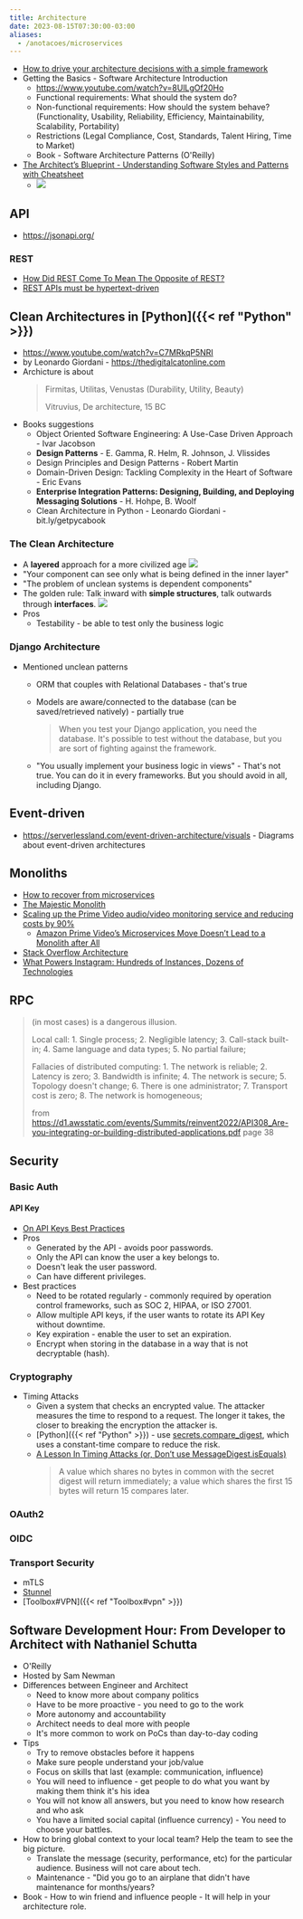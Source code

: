```yaml
---
title: Architecture
date: 2023-08-15T07:30:00-03:00
aliases:
  - /anotacoes/microservices
---
```

- [How to drive your architecture decisions with a simple framework](https://twitter.com/milan_milanovic/status/1721442290760057223)
- Getting the Basics - Software Architecture Introduction
	- https://www.youtube.com/watch?v=8UlLgOf20Ho
	- Functional requirements: What should the system do?
	- Non-functional requirements: How should the system behave? (Functionality, Usability, Reliability, Efficiency, Maintainability, Scalability, Portability)
	- Restrictions (Legal Compliance, Cost, Standards, Talent Hiring, Time to Market)
	- Book - Software Architecture Patterns (O'Reilly)
- [The Architect’s Blueprint - Understanding Software Styles and Patterns with Cheatsheet](https://medium.com/bytebytego-system-design-alliance/the-architects-blueprint-understanding-software-styles-and-patterns-with-cheatsheet-5c1f5fd55bbd)
	- ![](/anotacoes/Assets/Software_Architecture_Styles.png)


## API
- https://jsonapi.org/

### REST
- [How Did REST Come To Mean The Opposite of REST?](https://htmx.org/essays/how-did-rest-come-to-mean-the-opposite-of-rest/)
- [REST APIs must be hypertext-driven](https://roy.gbiv.com/untangled/2008/rest-apis-must-be-hypertext-driven)


## Clean Architectures in [Python]({{< ref "Python" >}})
- https://www.youtube.com/watch?v=C7MRkqP5NRI
- by Leonardo Giordani - https://thedigitalcatonline.com
- Archicture is about
  > Firmitas, Utilitas, Venustas (Durability, Utility, Beauty)
  > 
  > Vitruvius, De architecture, 15 BC
- Books suggestions
	- Object Oriented Software Engineering: A Use-Case Driven Approach - Ivar Jacobson
	- **Design Patterns** - E. Gamma, R. Helm, R. Johnson, J. Vlissides
	- Design Principles and Design Patterns - Robert Martin
	- Domain-Driven Design: Tackling Complexity in the Heart of Software - Eric Evans
	- **Enterprise Integration Patterns: Designing, Building, and Deploying Messaging Solutions** - H. Hohpe, B. Woolf
	- Clean Architecture in Python - Leonardo Giordani - bit.ly/getpycabook

### The Clean Architecture
- A **layered** approach for a more civilized age
  ![](/anotacoes/Assets/Pasted_image_20230720162108.png)
- "Your component can see only what is being defined in the inner layer"
- "The problem of unclean systems is dependent components"
- The golden rule: Talk inward with **simple structures**, talk outwards through **interfaces**.
  ![](/anotacoes/Assets/Pasted_image_20230720162524.png)
- Pros
	- Testability - be able to test only the business logic

### Django Architecture
- Mentioned unclean patterns
	- ORM that couples with Relational Databases - that's true
	- Models are aware/connected to the database (can be saved/retrieved natively) - partially true
		> When you test your Django application, you need the database. It's possible to test without the database, but you are sort of fighting against the framework.
		
	- "You usually implement your business logic in views" - That's not true. You can do it in every frameworks. But you should avoid in all, including Django. 


## Event-driven
- https://serverlessland.com/event-driven-architecture/visuals - Diagrams about event-driven architectures

## Monoliths
- [How to recover from microservices](https://world.hey.com/dhh/how-to-recover-from-microservices-ce3803cc)
- [The Majestic Monolith](https://m.signalvnoise.com/the-majestic-monolith/)
- [Scaling up the Prime Video audio/video monitoring service and reducing costs by 90%](https://www.primevideotech.com/video-streaming/scaling-up-the-prime-video-audio-video-monitoring-service-and-reducing-costs-by-90)
	- [Amazon Prime Video’s Microservices Move Doesn’t Lead to a Monolith after All](https://thenewstack.io/amazon-prime-videos-microservices-move-doesnt-lead-to-a-monolith-after-all/)
- [Stack Overflow Architecture](https://stackexchange.com/performance)
- [What Powers Instagram: Hundreds of Instances, Dozens of Technologies](https://instagram-engineering.com/what-powers-instagram-hundreds-of-instances-dozens-of-technologies-adf2e22da2ad)

## RPC
> (in most cases) is a dangerous illusion.
> 
> Local call: 1. Single process; 2. Negligible latency; 3. Call-stack built-in; 4. Same language and data types; 5. No partial failure;
> 
> Fallacies of distributed computing: 1. The network is reliable; 2. Latency is zero; 3. Bandwidth is infinite; 4. The network is secure; 5. Topology doesn't change; 6. There is one administrator; 7. Transport cost is zero; 8. The network is homogeneous;
> 
> from https://d1.awsstatic.com/events/Summits/reinvent2022/API308_Are-you-integrating-or-building-distributed-applications.pdf page 38

## Security
### Basic Auth
#### API Key
- [On API Keys Best Practices](https://blog.mergify.com/api-keys-best-practice/)
- Pros
	- Generated by the API - avoids poor passwords.
	- Only the API can know the user a key belongs to.
	- Doesn't leak the user password.
	- Can have different privileges.
- Best practices
	- Need to be rotated regularly - commonly required by operation control frameworks, such as SOC 2, HIPAA, or ISO 27001.
	- Allow multiple API keys, if the user wants to rotate its API Key without downtime.
	- Key expiration - enable the user to set an expiration.
	- Encrypt when storing in the database in a way that is not decryptable (hash).

### Cryptography
- Timing Attacks
	- Given a system that checks an encrypted value. The attacker measures the time to respond to a request. The longer it takes, the closer to breaking the encryption the attacker is.
	- [Python]({{< ref "Python" >}}) - use [secrets.compare_digest](https://docs.python.org/3/library/secrets.html#secrets.compare_digest), which uses a constant-time compare to reduce the risk.
	- [A Lesson In Timing Attacks (or, Don’t use MessageDigest.isEquals)](https://codahale.com/a-lesson-in-timing-attacks/)
		> A value which shares no bytes in common with the secret digest will return immediately; a value which shares the first 15 bytes will return 15 compares later.

### OAuth2
### OIDC
### Transport Security
- mTLS
- [Stunnel](https://www.stunnel.org/)
- [Toolbox#VPN]({{< ref "Toolbox#vpn" >}})


## Software Development Hour: From Developer to Architect with Nathaniel Schutta
- O'Reilly
- Hosted by Sam Newman
- Differences between Engineer and Architect
	- Need to know more about company politics
	- Have to be more proactive - you need to go to the work
	- More autonomy and accountability
	- Architect needs to deal more with people
	- It's more common to work on PoCs than day-to-day coding
- Tips
	- Try to remove obstacles before it happens
	- Make sure people understand your job/value
	- Focus on skills that last (example: communication, influence)
	- You will need to influence - get people to do what you want by making them think it's his idea
	- You will not know all answers, but you need to know how research and who ask
	- You have a limited social capital (influence currency) - You need to choose your battles.
- How to bring global context to your local team? Help the team to see the big picture.
	- Translate the message (security, performance, etc) for the particular audience. Business will not care about tech. 
	- Maintenance - "Did you go to an airplane that didn't have maintenance for months/years?
- Book - How to win friend and influence people - It will help in your architecture role.
